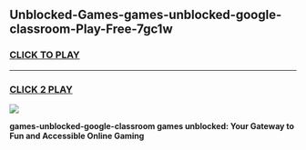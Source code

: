 
## Unblocked-Games-games-unblocked-google-classroom-Play-Free-7gc1w
<h3>
<a href="https://premium76.site?title=games-unblocked-google-classroom&ref=09A">CLICK TO PLAY</a></h3>
<hr>

<h3>
<a href="https://premium76.site?title=games-unblocked-google-classroom&ref=09A">CLICK 2 PLAY</a>
  
</h3>

<a href="https://premium76.site?title=games-unblocked-google-classroom&ref=09A"><img src="https://clearcache.store/games.png"></a>


**games-unblocked-google-classroom games unblocked: Your Gateway to Fun and Accessible Online Gaming**
